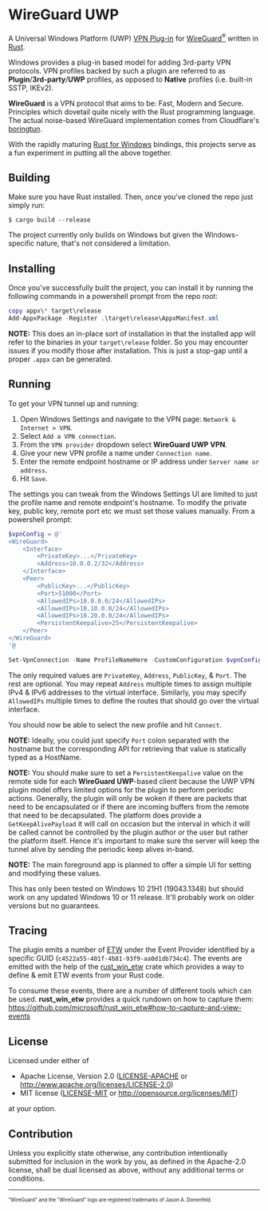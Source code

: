 # WireGuard UWP

A Universal Windows Platform (UWP) [VPN Plug-in](https://docs.microsoft.com/en-us/uwp/api/windows.networking.vpn.ivpnplugin) for [WireGuard<sup>®</sup>](https://www.wireguard.com/) written in [Rust](https://www.rust-lang.org/).

Windows provides a plug-in based model for adding 3rd-party VPN protocols. VPN profiles
backed by such a plugin are referred to as **Plugin**/**3rd-party**/**UWP** profiles, as opposed
to **Native** profiles (i.e. built-in SSTP, IKEv2).

**WireGuard** is a VPN protocol that aims to be: Fast, Modern and Secure. Principles
which dovetail quite nicely with the Rust programming language. The actual noise-based WireGuard
implementation comes from Cloudflare's [boringtun](https://github.com/cloudflare/boringtun).

With the rapidly maturing [Rust for Windows](https://github.com/microsoft/windows-rs) bindings,
this projects serve as a fun experiment in putting all the above together.

## Building

Make sure you have Rust installed. Then, once you've cloned the repo just simply run:
```console
$ cargo build --release
```

The project currently only builds on Windows but given the Windows-specific nature, that's not
considered a limitation.

## Installing

Once you've successfully built the project, you can install it by running the following commands
in a powershell prompt from the repo root:
```powershell
copy appx\* target\release
Add-AppxPackage -Register .\target\release\AppxManifest.xml
```

**NOTE:** This does an in-place sort of installation in that the installed app will refer to
the binaries in your `target\release` folder. So you may encounter issues if you modify those
after installation. This is just a stop-gap until a proper `.appx` can be generated.

## Running

To get your VPN tunnel up and running:

1. Open Windows Settings and navigate to the VPN page:
`Network & Internet > VPN`.
2. Select `Add a VPN connection`.
3. From the `VPN provider` dropdown select **WireGuard UWP VPN**.
4. Give your new VPN profile a name under `Connection name`.
5. Enter the remote endpoint hostname or IP address under `Server name or address`.
6. Hit `Save`.

The settings you can tweak from the Windows Settings UI are limited to just the profile name
and remote endpoint's hostname. To modify the private key, public key, remote port etc we must
set those values manually. From a powershell prompt:

```powershell
$vpnConfig = @'
<WireGuard>
    <Interface>
        <PrivateKey>...</PrivateKey>
        <Address>10.0.0.2/32</Address>
    </Interface>
    <Peer>
        <PublicKey>...</PublicKey>
        <Port>51000</Port>
        <AllowedIPs>10.0.0.0/24</AllowedIPs>
        <AllowedIPs>10.10.0.0/24</AllowedIPs>
        <AllowedIPs>10.20.0.0/24</AllowedIPs>
        <PersistentKeepalive>25</PersistentKeepalive>
    </Peer>
</WireGuard>
'@

Set-VpnConnection -Name ProfileNameHere -CustomConfiguration $vpnConfig
```

The only required values are `PrivateKey`, `Address`, `PublicKey`, & `Port`. The rest are optional.
You may repeat `Address` multiple times to assign multiple IPv4 & IPv6 addresses to the virtual
interface. Similarly, you may specify `AllowedIPs` multiple times to define the routes that
should go over the virtual interface.

You should now be able to select the new profile and hit `Connect`.

**NOTE:** Ideally, you could just specify `Port` colon separated with the hostname but the
corresponding API for retrieving that value is statically typed as a HostName.

**NOTE:** You should make sure to set a `PersistentKeepalive` value on the remote
side for each **WireGuard UWP**-based client because the UWP VPN plugin model
offers limited options for the plugin to perform periodic actions. Generally,
the plugin will only be woken if there are packets that need to be encapsulated or
if there are incoming buffers from the remote that need to be decapsulated. The
platform does provide a `GetKeepAlivePayload` it will call on occasion but the
interval in which it will be called cannot be controlled by the plugin author or
the user but rather the platform itself. Hence it's important to make sure the
server will keep the tunnel alive by sending the periodic keep alives in-band.

**NOTE:** The main foreground app is planned to offer a simple UI for setting and modifying these
values.

This has only been tested on Windows 10 21H1 (19043.1348) but should work on any updated
Windows 10 or 11 release. It'll probably work on older versions but no guarantees.

## Tracing

The plugin emits a number of [ETW](https://docs.microsoft.com/en-us/windows/win32/etw/event-tracing-portal)
under the Event Provider identified by a specific GUID (`c4522a55-401f-4b81-93f9-aa0d1db734c4`). The events
are emitted with the help of the [rust_win_etw](https://github.com/microsoft/rust_win_etw) crate which
provides a way to define & emit ETW events from your Rust code.

To consume these events, there are a number of different tools which can be used. **rust_win_etw** provides
a quick rundown on how to capture them: https://github.com/microsoft/rust_win_etw#how-to-capture-and-view-events

## License

Licensed under either of

 * Apache License, Version 2.0
   ([LICENSE-APACHE](LICENSE-APACHE) or http://www.apache.org/licenses/LICENSE-2.0)
 * MIT license
   ([LICENSE-MIT](LICENSE-MIT) or http://opensource.org/licenses/MIT)

at your option.

## Contribution

Unless you explicitly state otherwise, any contribution intentionally submitted
for inclusion in the work by you, as defined in the Apache-2.0 license, shall be
dual licensed as above, without any additional terms or conditions.

---
<sub><sub>"WireGuard" and the "WireGuard" logo are registered trademarks of Jason A. Donenfeld.</sub></sub>